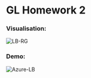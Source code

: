 # GL Homework 2

### Visualisation:

![LB-RG](https://user-images.githubusercontent.com/12089303/206738524-d5c41502-20c0-42e8-a11a-43194a7783ad.png)

### Demo:

![Azure-LB](https://user-images.githubusercontent.com/12089303/206738550-1216dc0f-f4e4-4a4f-9ff6-0beb17e80820.gif)
